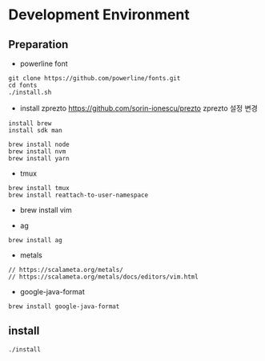 # Development Environment

## Preparation

- powerline font
```
git clone https://github.com/powerline/fonts.git
cd fonts
./install.sh
```

- install zprezto
https://github.com/sorin-ionescu/prezto
zprezto 설정 변경

```
install brew
install sdk man

brew install node
brew install nvm
brew install yarn
```


- tmux
```
brew install tmux
brew install reattach-to-user-namespace
```


- brew install vim

- ag
```
brew install ag
```

- metals
```
// https://scalameta.org/metals/
// https://scalameta.org/metals/docs/editors/vim.html
```


- google-java-format
```
brew install google-java-format
```

<!--- ensime-sbt-->
<!--http://ensime.github.io/editors/vim/install/-->
<!--```-->
<!--pip install websocket-client sexpdata-->
<!--```-->

## install
```
./install
```

